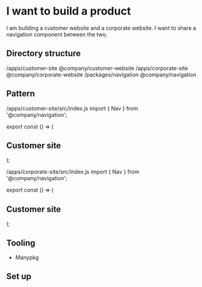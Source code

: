 # I want to build a product

I am building a customer website and a corporate website. I want to share a navigation component between the two. 

## Directory structure 

/apps/customer-site         @company/customer-website
/apps/corporate-site        @company/corporate-website
/packages/navigation        @company/navigation

## Pattern

/apps/customer-site/src/index.js
import { Nav } from '@company/navigation';

export const () => (
  <div>
    <Nav />
    <div>
      <h1>Customer site</h1>
    </div>
  </div>
);

/apps/corporate-site/src/index.js
import { Nav } from '@company/navigation';

export const () => (
  <div>
    <Nav />
    <div>
      <h1>Customer site</h1>
    </div>
  </div>
);

## Tooling 

* Manypkg

## Set up

